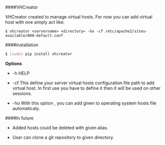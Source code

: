 ####VHCreator

VHCreator created to manage virtual hosts. For now you can add virtual host with one simply act like:

    $ vhcreator <servername> <directory> -ho -cf /etc/apache2/sites-available/000-default.conf

####installation

```bash
$ [sudo] pip install vhcreator
```


**Options**

- -h HELP

- -cf This define your server virtual hosts configuration file path
  to add virtual host. In first use you have to define it then it will be used
  on other sessions.
- -ho With this option , you can add given <servername> to operating system hosts file
      automaticaly.

####In future

- Added hosts could be deleted with given alias.

- User can clone a git repository to given directory.
